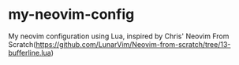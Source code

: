 # my-neovim-config
My neovim configuration using Lua, inspired by Chris' Neovim From Scratch(https://github.com/LunarVim/Neovim-from-scratch/tree/13-bufferline.lua)
